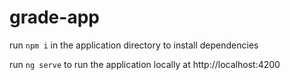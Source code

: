 # grade-app

run `npm i` in the application directory to install dependencies

run `ng serve` to run the application locally at http://localhost:4200
